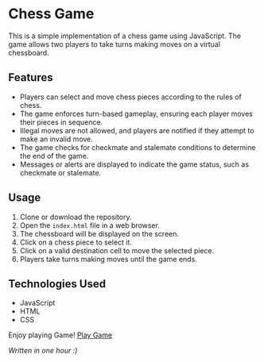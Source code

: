 # Chess Game

This is a simple implementation of a chess game using JavaScript. The game allows two players to take turns making moves on a virtual chessboard.

## Features

- Players can select and move chess pieces according to the rules of chess.
- The game enforces turn-based gameplay, ensuring each player moves their pieces in sequence.
- Illegal moves are not allowed, and players are notified if they attempt to make an invalid move.
- The game checks for checkmate and stalemate conditions to determine the end of the game.
- Messages or alerts are displayed to indicate the game status, such as checkmate or stalemate.

## Usage

1. Clone or download the repository.
2. Open the `index.html` file in a web browser.
3. The chessboard will be displayed on the screen.
4. Click on a chess piece to select it.
5. Click on a valid destination cell to move the selected piece.
6. Players take turns making moves until the game ends.

## Technologies Used

- JavaScript
- HTML
- CSS

Enjoy playing Game! [Play Game](https://sajadkiani.me/chess-game/)

*Written in one hour :)*